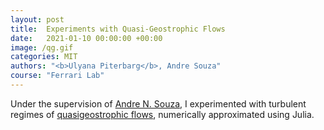 ```yaml
---
layout: post
title:  Experiments with Quasi-Geostrophic Flows
date:   2021-01-10 00:00:00 +00:00
image: /qg.gif
categories: MIT
authors: "<b>Ulyana Piterbarg</b>, Andre Souza"
course: "Ferrari Lab"
---
```

Under the supervision of <a href="https://sandreza.github.io/">Andre N. Souza</a>, I experimented with turbulent regimes of <a href="https://en.wikipedia.org/wiki/Quasi-geostrophic_equations#:~:text=While%20geostrophic%20motion%20refers%20to,inertia%20also%20having%20an%20effect."> quasigeostrophic flows</a>, numerically approximated using Julia.
